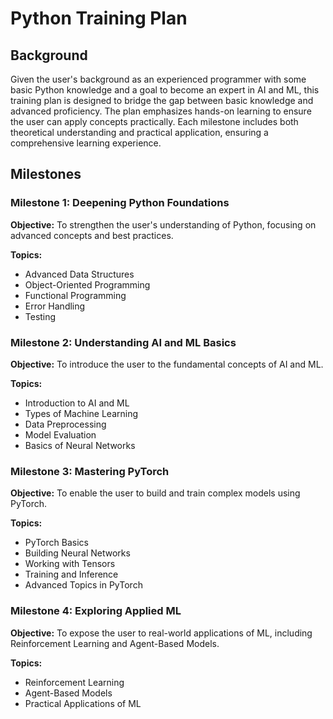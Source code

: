 # Python Training Plan

## Background

Given the user's background as an experienced programmer with some basic Python knowledge and a goal to become an expert in AI and ML, this training plan is designed to bridge the gap between basic knowledge and advanced proficiency. The plan emphasizes hands-on learning to ensure the user can apply concepts practically. Each milestone includes both theoretical understanding and practical application, ensuring a comprehensive learning experience.

## Milestones

### Milestone 1: Deepening Python Foundations

**Objective:** To strengthen the user's understanding of Python, focusing on advanced concepts and best practices.

**Topics:**
- Advanced Data Structures
- Object-Oriented Programming
- Functional Programming
- Error Handling
- Testing

### Milestone 2: Understanding AI and ML Basics

**Objective:** To introduce the user to the fundamental concepts of AI and ML.

**Topics:**
- Introduction to AI and ML
- Types of Machine Learning
- Data Preprocessing
- Model Evaluation
- Basics of Neural Networks

### Milestone 3: Mastering PyTorch

**Objective:** To enable the user to build and train complex models using PyTorch.

**Topics:**
- PyTorch Basics
- Building Neural Networks
- Working with Tensors
- Training and Inference
- Advanced Topics in PyTorch

### Milestone 4: Exploring Applied ML

**Objective:** To expose the user to real-world applications of ML, including Reinforcement Learning and Agent-Based Models.

**Topics:**
- Reinforcement Learning
- Agent-Based Models
- Practical Applications of ML

